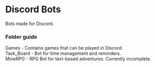 # Discord Bots
Bots made for Discord.

### Folder guide
Games - Contains games that can be played in Discord.
<br>
Task_Board - Bot for time management and reminders.
<br>
MineRPG - RPG Bot for text-based adventures. Currently incomplete.
